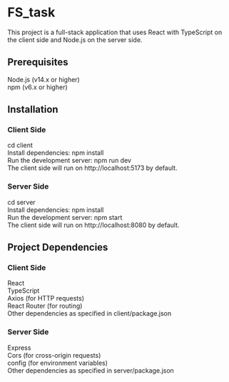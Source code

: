 # FS_task

This project is a full-stack application that uses React with TypeScript on the client side and Node.js on the server side. 

## Prerequisites

Node.js (v14.x or higher)<br />
npm (v6.x or higher)

## Installation

### Client Side
cd client<br />
Install dependencies: npm install<br />
Run the development server: npm run dev<br />
The client side will run on http://localhost:5173 by default.

### Server Side
cd server <br />
Install dependencies: npm install <br />
Run the development server: npm start <br />
The client side will run on http://localhost:8080 by default. 


## Project Dependencies

### Client Side
React<br />
TypeScript<br />
Axios (for HTTP requests)<br />
React Router (for routing)<br />
Other dependencies as specified in client/package.json

### Server Side
Express<br />
Cors (for cross-origin requests)<br />
config (for environment variables)<br />
Other dependencies as specified in server/package.json<br />
